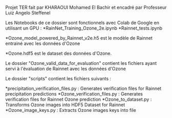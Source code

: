 Projet TER fait par KHARAOUI Mohamed El Bachir et encadré par Professeur Luiz Angelo Steffenel


Les Notebooks de ce dossier sont fonctionnels avec Colab de Google en utilisant un GPU :
*RainNet_Training_Ozone_2e.ipynb
*Rainnet_tests.ipynb


*Ozone_model_powered_by_Rainnet_v2e.h5 est le modèle de Rainnet entrainé avec les données d'Ozone

*Ozone.hdf5 est le dataset des données d'Ozone.


Le dossier "Ozone_valid_data_for_evaluation" contient les fichiers ayant servi à l'évaluation
de Rainnet avec les données d'Ozone

Le dossier "scripts" contient les fichiers suivants : 

*precipitation_verification_files.py : Generates verification files for Rainnet precipitation predictions
*Ozone_verification_files.py : Generates verification files for Rainnet Ozone prediction
*Ozone_to_dataset.py : Transforms Ozone images into HDF5 Dataset for Rainnet
*Ozone_image_keys.py : Extracts Ozone images keys into file

